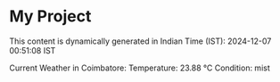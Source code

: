 # My Project

This content is dynamically generated in Indian Time (IST): 2024-12-07 00:51:08 IST


Current Weather in Coimbatore:
Temperature: 23.88 °C
Condition: mist
